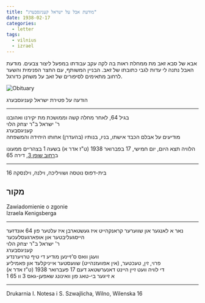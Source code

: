 ```yaml
---
title: "מודעת אבל על ישראל קעניגסבערג"
date: 1938-02-17
categories:
  - letter
tags:
  - vilnius
  - izrael
---
```


אבא של סבא זאב מת ממחלת ראות בה לקה עקב עבודתו במפעל ליצור צבעים.
מודעת האבל נתנה לי עדות לגבי כתובתו של זאב.
הבניין המשותף, עם החצר הפנימית והשער לרחוב מתאימים לסיפורים
של זאב על משחק כדורגל.

![Obituary](/pupko-papers/assets/images/1938-02-17-izrael-obituary.jpg)

הודעה על פטירת ישראל קעניגסבערג

----

בגיל 64,
לאחר מחלה קשה וממושכת מת יקירנו ואהובנו\
ר' ישראל ב"ר יצחק הלוי\
קעניגסבערג\
מודיעים על אבלם הכבד
אישתו, בניו, בנותיו (בהעדרן) אחותו היחידה והמשפחה

הלוויה תצא היום, יום חמישי, 17 בפברואר 1938 (ט"ז אדר א)
בשעה 1 בצהריים ממעונו ב[רחוב שופן 3](https://www.google.com/maps/place/V.+Šopeno+g.+3,+Vilnius+01314,+Lithuania/@54.6724314,25.2784118,17z/), דירה 65

----

בית-דפוס נוטסה ושוויליכה, וילנה, וילנסקה 16

## מקור

Zawiadomienie o zgonie\
Izraela Kenigsberga

----

נאר א לאנגער און שווערער קראנקהייט איז געשטארבן איז עלטער פון 64 אונדזער הייסגעליבטער און אופארגעסלעכער\
ר' ישראל ב"ר יצחק הלוי\
קעניגסבערג\
וועגן וואס ס'זיינען מודיע די טיף טרויערנדע\
פרוי, זין, טעכטער, (אין אפוועזנהייט) שוועסטער אייניקלעד און פאמיליע\
די לוויה וועט זיין היינט דאנערשטאג דעם 17 פעברואר 1938 (ט"ז אדר א)\
1 א זייגער בי-טאג פון וואינונג שאפען-גאס 3 וו 65

----

Drukarnia I. Notesa i S. Szwajlicha, Wilno, Wilenska 16
